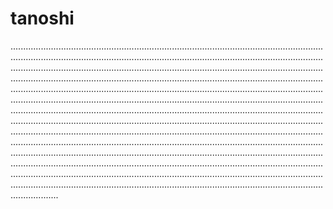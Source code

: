 # tanoshi
...........................................................................................................................................................................................................................................................................................................................................................................................................................................................................................................................................................................................................................................................................................................................................................................................................................................................................................................................................................................................................................................................................................................................................................................................................................................................................................................................................................................................................................................................................................................................................................................................................................................................................................................................................................................................................................